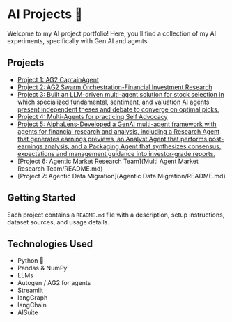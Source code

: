 # AI Projects 🚀

Welcome to my AI project portfolio! Here, you'll find a collection of my AI experiments, specifically with Gen AI and agents

## Projects
- [Project 1: AG2 CaptainAgent](AG2_CaptainAgent/README.md)
- [Project 2: AG2 Swarm Orchestration-Financial Investment Research](AG2_Swarm/README.md)
- [Project 3: Built an LLM-driven multi-agent solution for stock selection in which specialized fundamental, sentiment, and valuation AI agents present independent theses and debate to converge on optimal picks.](FinAlphaAgents/README.md)
- [Project 4: Multi-Agents for practicing Self Advocacy](advocateHer/README.md)
- [Project 5: AlphaLens-Developed a GenAI multi-agent framework with agents for financial research and analysis, including a Research Agent that generates earnings previews, an Analyst Agent that performs post-earnings analysis, and a Packaging Agent that synthesizes consensus, expectations and management guidance into investor-grade reports.](AlphaLens/README.md)
- [Project 6: Agentic Market Research Team](Multi Agent Market Research Team/README.md)
- [Project 7: Agentic Data Migration](Agentic Data Migration/README.md)


## Getting Started
Each project contains a `README.md` file with a description, setup instructions, dataset sources, and usage details.

## Technologies Used
- Python 🐍
- Pandas & NumPy
- LLMs
- Autogen / AG2 for agents
- Streamlit
- langGraph
- langChain
- AISuite

